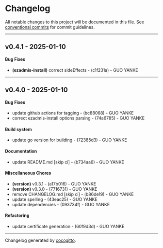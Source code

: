 # Changelog
All notable changes to this project will be documented in this file. See [conventional commits](https://www.conventionalcommits.org/) for commit guidelines.

- - -
## v0.4.1 - 2025-01-10
#### Bug Fixes
- **(ezadmis-install)** correct sideEffects - (c1f231a) - GUO YANKE

- - -

## v0.4.0 - 2025-01-10
#### Bug Fixes
- update github actions for tagging - (bc88068) - GUO YANKE
- correct ezadmis-install options parsing - (74a6785) - GUO YANKE
#### Build system
- update go version for building - (72385d3) - GUO YANKE
#### Documentation
- update README.md [skip ci] - (b734aa6) - GUO YANKE
#### Miscellaneous Chores
- **(version)** v0.3.1 - (a17b016) - GUO YANKE
- **(version)** v0.3.0 - (7716731) - GUO YANKE
- remove CHANGELOG.md [skip ci] - (b86de19) - GUO YANKE
- update spelling - (43eac25) - GUO YANKE
- update dependencies - (093734f) - GUO YANKE
#### Refactoring
- update certificate generation - (60f9d3d) - GUO YANKE

- - -

Changelog generated by [cocogitto](https://github.com/cocogitto/cocogitto).